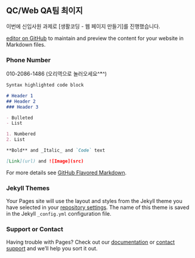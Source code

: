 ## QC/Web QA팀 최이지

이번에 신입사원 과제로 [생활코딩 - 웹 페이지 만들기]를 진행했습니다.  

[editor on GitHub](https://github.com/chldlwl/chldlwl.github.io/edit/master/README.md) to maintain and preview the content for your website in Markdown files.

### Phone Number

010-2086-1486
(오리역으로 놀러오세요^*^)

```markdown
Syntax highlighted code block

# Header 1
## Header 2
### Header 3

- Bulleted
- List

1. Numbered
2. List

**Bold** and _Italic_ and `Code` text

[Link](url) and ![Image](src)
```

For more details see [GitHub Flavored Markdown](https://guides.github.com/features/mastering-markdown/).

### Jekyll Themes

Your Pages site will use the layout and styles from the Jekyll theme you have selected in your [repository settings](https://github.com/chldlwl/chldlwl.github.io/settings). The name of this theme is saved in the Jekyll `_config.yml` configuration file.

### Support or Contact

Having trouble with Pages? Check out our [documentation](https://help.github.com/categories/github-pages-basics/) or [contact support](https://github.com/contact) and we’ll help you sort it out.
